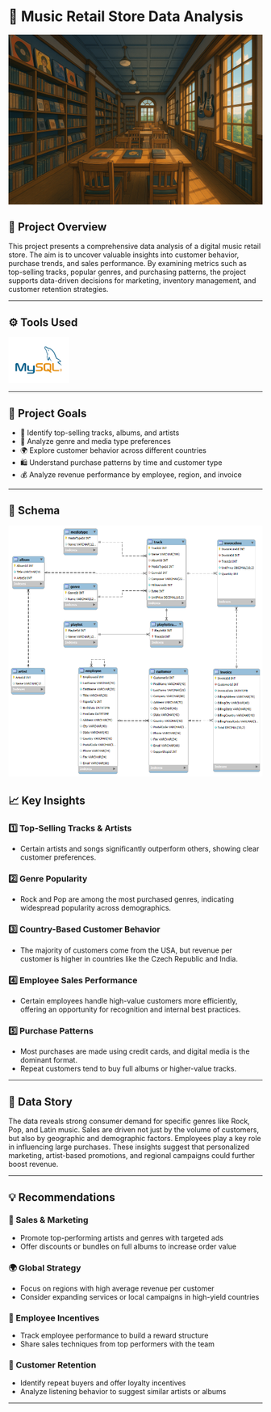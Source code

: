 # 🎼 Music Retail Store Data Analysis

![Music Store](Music_Store.png)

## 📌 Project Overview

This project presents a comprehensive data analysis of a digital music retail store. The aim is to uncover valuable insights into customer behavior, purchase trends, and sales performance. By examining metrics such as top-selling tracks, popular genres, and purchasing patterns, the project supports data-driven decisions for marketing, inventory management, and customer retention strategies.

---

## ⚙️ Tools Used

<img src="mysql.png" alt="MySQL Logo" width="120" height="90">

---

## 🎯 Project Goals

- 🎵 Identify top-selling tracks, albums, and artists  
- 📁 Analyze genre and media type preferences  
- 🌍 Explore customer behavior across different countries  
- 🛍️ Understand purchase patterns by time and customer type  
- 💰 Analyze revenue performance by employee, region, and invoice  

---
## 🧩 Schema
![Music Store Schema](Chinook_Schema.png)

## 📈 Key Insights

### 1️⃣ Top-Selling Tracks & Artists  
- Certain artists and songs significantly outperform others, showing clear customer preferences.

### 2️⃣ Genre Popularity  
- Rock and Pop are among the most purchased genres, indicating widespread popularity across demographics.

### 3️⃣ Country-Based Customer Behavior  
- The majority of customers come from the USA, but revenue per customer is higher in countries like the Czech Republic and India.

### 4️⃣ Employee Sales Performance  
- Certain employees handle high-value customers more efficiently, offering an opportunity for recognition and internal best practices.

### 5️⃣ Purchase Patterns  
- Most purchases are made using credit cards, and digital media is the dominant format.  
- Repeat customers tend to buy full albums or higher-value tracks.

---

## 🧠 Data Story

The data reveals strong consumer demand for specific genres like Rock, Pop, and Latin music. Sales are driven not just by the volume of customers, but also by geographic and demographic factors. Employees play a key role in influencing large purchases. These insights suggest that personalized marketing, artist-based promotions, and regional campaigns could further boost revenue.

---

## 💡 Recommendations

### 🎯 Sales & Marketing
- Promote top-performing artists and genres with targeted ads  
- Offer discounts or bundles on full albums to increase order value  

### 🌍 Global Strategy
- Focus on regions with high average revenue per customer  
- Consider expanding services or local campaigns in high-yield countries  

### 🧑 Employee Incentives
- Track employee performance to build a reward structure  
- Share sales techniques from top performers with the team  

### 🛒 Customer Retention
- Identify repeat buyers and offer loyalty incentives  
- Analyze listening behavior to suggest similar artists or albums

---
